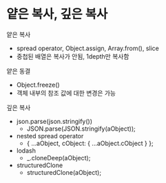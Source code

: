 # 얕은 복사, 깊은 복사

얕은 복사

- spread operator, Object.assign, Array.from(), slice
- 중첩된 배열은 복사가 안됨, 1depth만 복사함

얕은 동결

- Object.freeze()
- 객체 내부의 참조 값에 대한 변경은 가능

깊은 복사

- json.parse(json.stringify())
    - JSON.parse(JSON.stringify(aObject));
- nested spread operator
    - { ...aObject, cObject: { ...aObject.cObject } };
- lodash
    - _.cloneDeep(aObject);
- structuredClone
    - structuredClone(aObject);

